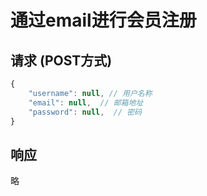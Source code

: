 # 通过email进行会员注册 #

## 请求 (POST方式)
```javascript
{
    "username": null, // 用户名称
    "email": null,  // 邮箱地址
    "password": null,  // 密码
}
```

## 响应 ##
略